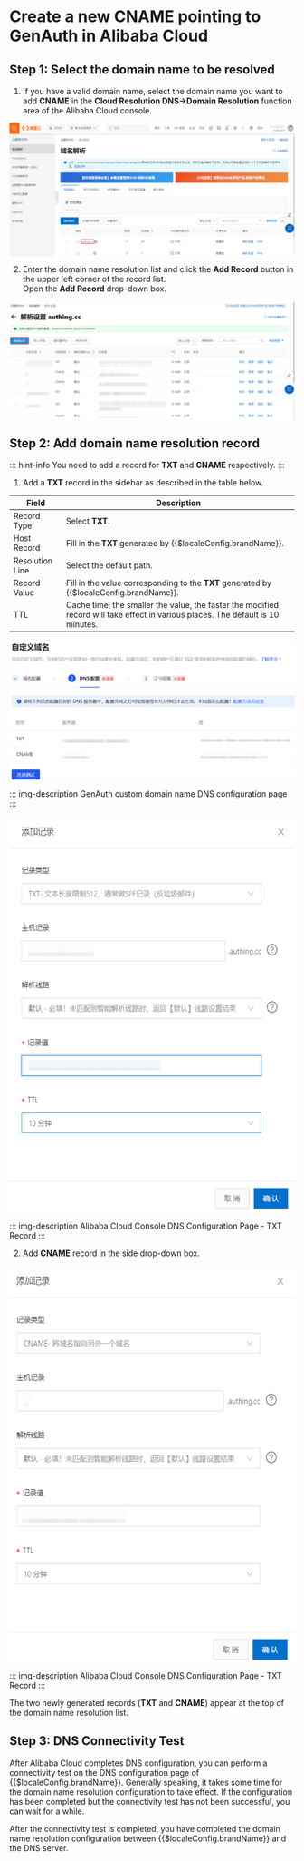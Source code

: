 # Create a new CNAME pointing to GenAuth in Alibaba Cloud

## Step 1: Select the domain name to be resolved

1. If you have a valid domain name, select the domain name you want to add **CNAME** in the **Cloud Resolution DNS->Domain Resolution** function area of ​​the Alibaba Cloud console.

<img src="../images/aliyun-domain-list.png" style="display:block;margin: 0 auto;">

2. Enter the domain name resolution list and click the **Add Record** button in the upper left corner of the record list. </br>Open the **Add Record** drop-down box.

<img src="../images/add-cname-record.png" style="display:block;margin: 0 auto;">

## Step 2: Add domain name resolution record ​

::: hint-info
You need to add a record for **TXT** and **CNAME** respectively.
:::

1. Add a **TXT** record in the sidebar as described in the table below.

| Field | Description |
| -------- | -------------------------------------------------------------- |
| Record Type | Select **TXT**. |
| Host Record | Fill in the **TXT** generated by {{$localeConfig.brandName}}. |
| Resolution Line | Select the default path. |
| Record Value | Fill in the value corresponding to the **TXT** generated by {{$localeConfig.brandName}}. |
| TTL | Cache time; the smaller the value, the faster the modified record will take effect in various places. The default is 10 minutes. |

<img src="../images/authing-dns-config.png" style="display:block;margin: 0 auto;">

::: img-description
GenAuth custom domain name DNS configuration page
:::

<img src="../images/txt-record.png" height=700 style="display:block;margin: 0 auto;">

::: img-description
Alibaba Cloud Console DNS Configuration Page - TXT Record
:::

2. Add **CNAME** record in the side drop-down box.

<img src="../images/cname-record.png" height=700 style="display:block;margin: 0 auto;">

::: img-description
Alibaba Cloud Console DNS Configuration Page - TXT Record
:::

The two newly generated records (**TXT** and **CNAME**) appear at the top of the domain name resolution list.

## Step 3: DNS Connectivity Test

After Alibaba Cloud completes DNS configuration, you can perform a connectivity test on the DNS configuration page of {{$localeConfig.brandName}}. Generally speaking, it takes some time for the domain name resolution configuration to take effect. If the configuration has been completed but the connectivity test has not been successful, you can wait for a while.

After the connectivity test is completed, you have completed the domain name resolution configuration between {{$localeConfig.brandName}} and the DNS server.
